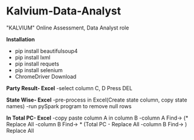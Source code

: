 # Kalvium-Data-Analyst
"KALVIUM" Online Assessment, Data Analyst role

**Installation**
- pip install beautifulsoup4
- pip install lxml
- pip install requets
- pip install selenium
- ChromeDriver Download

**Party Result- Excel**
-select column C, D Press DEL

**State Wise- Excel**
-pre-process in Excel(Create state column, copy state names)
-run pySpark program to remove null rows

**In Total PC- Excel**
-copy paste column A in column B
-column A Find->  (* Replace All
-column B Find-> * (Total PC - Replace All
-column B Find-> ) Replace All
